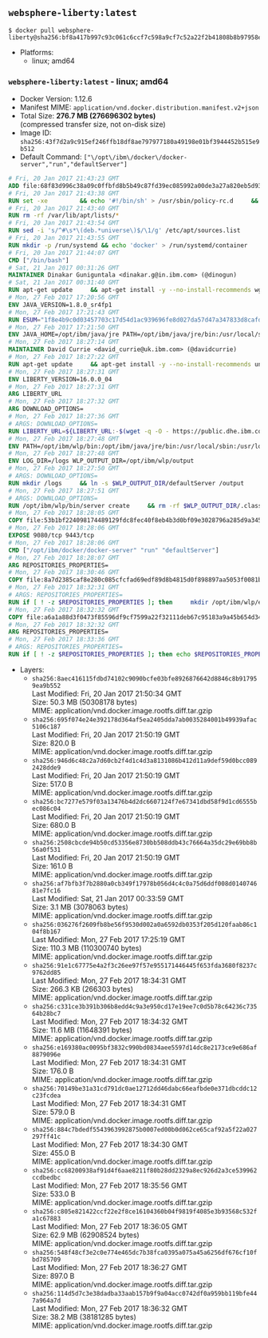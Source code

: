 ## `websphere-liberty:latest`

```console
$ docker pull websphere-liberty@sha256:bf8a417b997c93c061c6ccf7c598a9cf7c52a22f2b41808b8b97958e7467cf2c
```

-	Platforms:
	-	linux; amd64

### `websphere-liberty:latest` - linux; amd64

-	Docker Version: 1.12.6
-	Manifest MIME: `application/vnd.docker.distribution.manifest.v2+json`
-	Total Size: **276.7 MB (276696302 bytes)**  
	(compressed transfer size, not on-disk size)
-	Image ID: `sha256:43f7d2a9c915ef246ffb18df8ae797977180a49198e01bf3944452b515e9b512`
-	Default Command: `["\/opt\/ibm\/docker\/docker-server","run","defaultServer"]`

```dockerfile
# Fri, 20 Jan 2017 21:43:23 GMT
ADD file:68f83d996c38a09c0ffbfd8b5b49c87fd39ec085992a00de3a27a820eb5d9383 in / 
# Fri, 20 Jan 2017 21:43:38 GMT
RUN set -xe 		&& echo '#!/bin/sh' > /usr/sbin/policy-rc.d 	&& echo 'exit 101' >> /usr/sbin/policy-rc.d 	&& chmod +x /usr/sbin/policy-rc.d 		&& dpkg-divert --local --rename --add /sbin/initctl 	&& cp -a /usr/sbin/policy-rc.d /sbin/initctl 	&& sed -i 's/^exit.*/exit 0/' /sbin/initctl 		&& echo 'force-unsafe-io' > /etc/dpkg/dpkg.cfg.d/docker-apt-speedup 		&& echo 'DPkg::Post-Invoke { "rm -f /var/cache/apt/archives/*.deb /var/cache/apt/archives/partial/*.deb /var/cache/apt/*.bin || true"; };' > /etc/apt/apt.conf.d/docker-clean 	&& echo 'APT::Update::Post-Invoke { "rm -f /var/cache/apt/archives/*.deb /var/cache/apt/archives/partial/*.deb /var/cache/apt/*.bin || true"; };' >> /etc/apt/apt.conf.d/docker-clean 	&& echo 'Dir::Cache::pkgcache ""; Dir::Cache::srcpkgcache "";' >> /etc/apt/apt.conf.d/docker-clean 		&& echo 'Acquire::Languages "none";' > /etc/apt/apt.conf.d/docker-no-languages 		&& echo 'Acquire::GzipIndexes "true"; Acquire::CompressionTypes::Order:: "gz";' > /etc/apt/apt.conf.d/docker-gzip-indexes 		&& echo 'Apt::AutoRemove::SuggestsImportant "false";' > /etc/apt/apt.conf.d/docker-autoremove-suggests
# Fri, 20 Jan 2017 21:43:40 GMT
RUN rm -rf /var/lib/apt/lists/*
# Fri, 20 Jan 2017 21:43:54 GMT
RUN sed -i 's/^#\s*\(deb.*universe\)$/\1/g' /etc/apt/sources.list
# Fri, 20 Jan 2017 21:43:55 GMT
RUN mkdir -p /run/systemd && echo 'docker' > /run/systemd/container
# Fri, 20 Jan 2017 21:44:07 GMT
CMD ["/bin/bash"]
# Sat, 21 Jan 2017 00:31:26 GMT
MAINTAINER Dinakar Guniguntala <dinakar.g@in.ibm.com> (@dinogun)
# Sat, 21 Jan 2017 00:31:40 GMT
RUN apt-get update     && apt-get install -y --no-install-recommends wget ca-certificates     && rm -rf /var/lib/apt/lists/*
# Mon, 27 Feb 2017 17:20:56 GMT
ENV JAVA_VERSION=1.8.0_sr4fp1
# Mon, 27 Feb 2017 17:21:43 GMT
RUN ESUM="1f8e4b9c0d03457703c17d54d1ac939696fe8d027da57d47a347833d8cafdc90"     && BASE_URL="https://public.dhe.ibm.com/ibmdl/export/pub/systems/cloud/runtimes/java/meta/"     && YML_FILE="jre/linux/x86_64/index.yml"     && wget -q -U UA_IBM_JAVA_Docker -O /tmp/index.yml $BASE_URL/$YML_FILE     && JAVA_URL=$(cat /tmp/index.yml | sed -n '/'$JAVA_VERSION'/{n;p}' | sed -n 's/\s*uri:\s//p' | tr -d '\r')     && wget -q -U UA_IBM_JAVA_Docker -O /tmp/ibm-java.bin $JAVA_URL     && echo "$ESUM  /tmp/ibm-java.bin" | sha256sum -c -     && echo "INSTALLER_UI=silent" > /tmp/response.properties     && echo "USER_INSTALL_DIR=/opt/ibm/java" >> /tmp/response.properties     && echo "LICENSE_ACCEPTED=TRUE" >> /tmp/response.properties     && mkdir -p /opt/ibm     && chmod +x /tmp/ibm-java.bin     && /tmp/ibm-java.bin -i silent -f /tmp/response.properties     && rm -f /tmp/response.properties     && rm -f /tmp/index.yml     && rm -f /tmp/ibm-java.bin
# Mon, 27 Feb 2017 17:21:50 GMT
ENV JAVA_HOME=/opt/ibm/java/jre PATH=/opt/ibm/java/jre/bin:/usr/local/sbin:/usr/local/bin:/usr/sbin:/usr/bin:/sbin:/bin
# Mon, 27 Feb 2017 18:27:14 GMT
MAINTAINER David Currie <david_currie@uk.ibm.com> (@davidcurrie)
# Mon, 27 Feb 2017 18:27:22 GMT
RUN apt-get update     && apt-get install -y --no-install-recommends unzip     && rm -rf /var/lib/apt/lists/*
# Mon, 27 Feb 2017 18:27:31 GMT
ENV LIBERTY_VERSION=16.0.0_04
# Mon, 27 Feb 2017 18:27:31 GMT
ARG LIBERTY_URL
# Mon, 27 Feb 2017 18:27:32 GMT
ARG DOWNLOAD_OPTIONS=
# Mon, 27 Feb 2017 18:27:36 GMT
# ARGS: DOWNLOAD_OPTIONS=
RUN LIBERTY_URL=${LIBERTY_URL:-$(wget -q -O - https://public.dhe.ibm.com/ibmdl/export/pub/software/websphere/wasdev/downloads/wlp/index.yml  | grep $LIBERTY_VERSION -A 6 | sed -n 's/\s*kernel:\s//p' | tr -d '\r' )}      && wget $DOWNLOAD_OPTIONS $LIBERTY_URL -U UA-IBM-WebSphere-Liberty-Docker -O /tmp/wlp.zip     && unzip -q /tmp/wlp.zip -d /opt/ibm     && rm /tmp/wlp.zip
# Mon, 27 Feb 2017 18:27:48 GMT
ENV PATH=/opt/ibm/wlp/bin:/opt/ibm/java/jre/bin:/usr/local/sbin:/usr/local/bin:/usr/sbin:/usr/bin:/sbin:/bin
# Mon, 27 Feb 2017 18:27:48 GMT
ENV LOG_DIR=/logs WLP_OUTPUT_DIR=/opt/ibm/wlp/output
# Mon, 27 Feb 2017 18:27:50 GMT
# ARGS: DOWNLOAD_OPTIONS=
RUN mkdir /logs     && ln -s $WLP_OUTPUT_DIR/defaultServer /output     && ln -s /opt/ibm/wlp/usr/servers/defaultServer /config
# Mon, 27 Feb 2017 18:27:51 GMT
# ARGS: DOWNLOAD_OPTIONS=
RUN /opt/ibm/wlp/bin/server create     && rm -rf $WLP_OUTPUT_DIR/.classCache /output/workarea
# Mon, 27 Feb 2017 18:28:05 GMT
COPY file:53b1bf224098174489129fdc8fec40f8eb4b3d0bf09e3028796a285d9a3457f1 in /opt/ibm/docker/ 
# Mon, 27 Feb 2017 18:28:06 GMT
EXPOSE 9080/tcp 9443/tcp
# Mon, 27 Feb 2017 18:28:06 GMT
CMD ["/opt/ibm/docker/docker-server" "run" "defaultServer"]
# Mon, 27 Feb 2017 18:28:07 GMT
ARG REPOSITORIES_PROPERTIES=
# Mon, 27 Feb 2017 18:30:46 GMT
COPY file:8a7d2385caf8e280c085cfcfad69edf89d8b4815d0f898897aa5053f0081bf61 in /config/ 
# Mon, 27 Feb 2017 18:32:31 GMT
# ARGS: REPOSITORIES_PROPERTIES=
RUN if [ ! -z $REPOSITORIES_PROPERTIES ]; then     mkdir /opt/ibm/wlp/etc/     echo $REPOSITORIES_PROPERTIES > /opt/ibm/wlp/etc/repositories.properties;   fi   && installUtility install --acceptLicense     appSecurity-2.0 bluemixUtility-1.0 collectiveMember-1.0 ldapRegistry-3.0     localConnector-1.0 microProfile-1.0 monitor-1.0 restConnector-1.0     requestTiming-1.0 restConnector-2.0 sessionDatabase-1.0 ssl-1.0     webCache-1.0 webProfile-7.0   && if [ ! -z $REPOSITORIES_PROPERTIES ]; then rm /opt/ibm/wlp/etc/repositories.properties; fi   && rm -rf /output/workarea /output/logs
# Mon, 27 Feb 2017 18:32:32 GMT
COPY file:a6a1a88d3f0473f85596df9cf7599a22f32111deb67c95183a9a45b654d347eb in /config/ 
# Mon, 27 Feb 2017 18:32:32 GMT
ARG REPOSITORIES_PROPERTIES=
# Mon, 27 Feb 2017 18:33:36 GMT
# ARGS: REPOSITORIES_PROPERTIES=
RUN if [ ! -z $REPOSITORIES_PROPERTIES ]; then echo $REPOSITORIES_PROPERTIES > /opt/ibm/wlp/etc/repositories.properties; fi     && installUtility install --acceptLicense appSecurityClient-1.0 javaee-7.0 javaeeClient-7.0     && if [ ! -z $REPOSITORIES_PROPERTIES ] ; then rm /opt/ibm/wlp/etc/repositories.properties; fi     && rm -rf /output/workarea /output/logs
```

-	Layers:
	-	`sha256:8aec416115fdbd74102c9090bcfe03bfe8926876642d8846c8b917959ea9b552`  
		Last Modified: Fri, 20 Jan 2017 21:50:34 GMT  
		Size: 50.3 MB (50308178 bytes)  
		MIME: application/vnd.docker.image.rootfs.diff.tar.gzip
	-	`sha256:695f074e24e392178d364af5ea2405dda7ab0035284001b49939afac5106c187`  
		Last Modified: Fri, 20 Jan 2017 21:50:19 GMT  
		Size: 820.0 B  
		MIME: application/vnd.docker.image.rootfs.diff.tar.gzip
	-	`sha256:946d6c48c2a7d60cb2f4d1c4d3a8131086b412d11a9def59d0bcc0892428dde9`  
		Last Modified: Fri, 20 Jan 2017 21:50:19 GMT  
		Size: 517.0 B  
		MIME: application/vnd.docker.image.rootfs.diff.tar.gzip
	-	`sha256:bc7277e579f03a13476b4d2dc6607124f7e67341dbd58f9d1cd6555bec086c04`  
		Last Modified: Fri, 20 Jan 2017 21:50:19 GMT  
		Size: 680.0 B  
		MIME: application/vnd.docker.image.rootfs.diff.tar.gzip
	-	`sha256:2508cbcde94b50cd53356e8730bb508ddb43c76664a35dc29e69bb8b56a0f531`  
		Last Modified: Fri, 20 Jan 2017 21:50:19 GMT  
		Size: 161.0 B  
		MIME: application/vnd.docker.image.rootfs.diff.tar.gzip
	-	`sha256:af7bfb3f7b2880a0cb349f17978b056d4c4c0a75d6ddf008d014074681e7fc16`  
		Last Modified: Sat, 21 Jan 2017 00:33:59 GMT  
		Size: 3.1 MB (3078063 bytes)  
		MIME: application/vnd.docker.image.rootfs.diff.tar.gzip
	-	`sha256:036276f2609fb8be56f9530d002a0a6592db0353f205d120faab86c104f8b167`  
		Last Modified: Mon, 27 Feb 2017 17:25:19 GMT  
		Size: 110.3 MB (110300740 bytes)  
		MIME: application/vnd.docker.image.rootfs.diff.tar.gzip
	-	`sha256:91e1c67775e4a2f3c26ee97f57e955171446445f653fda3680f8237c9762dd85`  
		Last Modified: Mon, 27 Feb 2017 18:34:31 GMT  
		Size: 266.3 KB (266303 bytes)  
		MIME: application/vnd.docker.image.rootfs.diff.tar.gzip
	-	`sha256:c331ce3b391b306b8edd4c9a3e950cd17e19ee7c0d5b78c64236c73564b28bc7`  
		Last Modified: Mon, 27 Feb 2017 18:34:32 GMT  
		Size: 11.6 MB (11648391 bytes)  
		MIME: application/vnd.docker.image.rootfs.diff.tar.gzip
	-	`sha256:e169380ac0095bf3832c990bd0834aee5597d14dc8e2173ce9e686af8879096e`  
		Last Modified: Mon, 27 Feb 2017 18:34:31 GMT  
		Size: 176.0 B  
		MIME: application/vnd.docker.image.rootfs.diff.tar.gzip
	-	`sha256:70149be31a31cd791dc0ae12712dd46dabc66eafbde0e371dbcddc12c23fcdea`  
		Last Modified: Mon, 27 Feb 2017 18:34:31 GMT  
		Size: 579.0 B  
		MIME: application/vnd.docker.image.rootfs.diff.tar.gzip
	-	`sha256:884c7bdedf5543963992875b0007ed00b0d062ce65caf92a5f22a027297ff41c`  
		Last Modified: Mon, 27 Feb 2017 18:34:30 GMT  
		Size: 455.0 B  
		MIME: application/vnd.docker.image.rootfs.diff.tar.gzip
	-	`sha256:cc68200938af91d4f6aae8211f80b28dd2329a8ec926d2a3ce539962ccdbedbc`  
		Last Modified: Mon, 27 Feb 2017 18:35:56 GMT  
		Size: 533.0 B  
		MIME: application/vnd.docker.image.rootfs.diff.tar.gzip
	-	`sha256:c805e821422ccf22e2f8ce16104360b04f9819f4085e3b93568c532fa1c67883`  
		Last Modified: Mon, 27 Feb 2017 18:36:05 GMT  
		Size: 62.9 MB (62908524 bytes)  
		MIME: application/vnd.docker.image.rootfs.diff.tar.gzip
	-	`sha256:548f48cf3e2c0e774e465dc7b38fca0395a075a45a6256df676cf10fbd785709`  
		Last Modified: Mon, 27 Feb 2017 18:36:27 GMT  
		Size: 897.0 B  
		MIME: application/vnd.docker.image.rootfs.diff.tar.gzip
	-	`sha256:114d5d7c3e38dadba33aab157b9f9a04acc0742df0a959bb119bfe447a964a7d`  
		Last Modified: Mon, 27 Feb 2017 18:36:32 GMT  
		Size: 38.2 MB (38181285 bytes)  
		MIME: application/vnd.docker.image.rootfs.diff.tar.gzip

